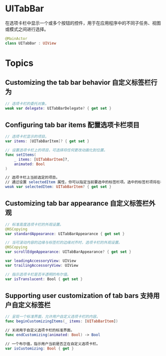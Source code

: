 # UITabBar

在选项卡栏中显示一个或多个按钮的控件，用于在应用程序中的不同子任务、视图或模式之间进行选择。

```swift
@MainActor
class UITabBar : UIView
```

# Topics

## Customizing the tab bar behavior 自定义标签栏行为

```swift
// 选项卡栏的委托对象。
weak var delegate: UITabBarDelegate? { get set }
```

## Configuring tab bar items 配置选项卡栏项目

```swift
// 选项卡栏显示的项目。
var items: [UITabBarItem]? { get set }

// 设置选项卡栏上的项目，可选择将任何更改动画化到位置。
func setItems(
    _ items: [UITabBarItem]?,
    animated: Bool
)

// 选项卡栏上当前选定的项目。
// 通过设置 selectedItem 属性，你可以指定当前要选中的标签栏项。选中的标签栏项将在标签栏中高亮显示，并显示与之关联的内容。
weak var selectedItem: UITabBarItem? { get set }
```

## Customizing tab bar appearance 自定义标签栏外观

```swift
// 标准高度选项卡栏的外观设置。
@NSCopying
var standardAppearance: UITabBarAppearance { get set }

// 当可滚动内容的边缘与标签栏的边缘对齐时，选项卡栏的外观设置。
@NSCopying
var scrollEdgeAppearance: UITabBarAppearance? { get set }

var leadingAccessoryView: UIView
var trailingAccessoryView: UIView

// 指示选项卡栏是否半透明的布尔值。
var isTranslucent: Bool { get set }
```

## Supporting user customization of tab bars 支持用户自定义标签栏

```swift
// 呈现一个标准界面，允许用户自定义选项卡栏的内容。
func beginCustomizingItems(_ items: [UITabBarItem])

// 关闭用于自定义选项卡栏的标准界面。
func endCustomizing(animated: Bool) -> Bool

// 一个布尔值，指示用户当前是否正在自定义选项卡栏。
var isCustomizing: Bool { get }
```
